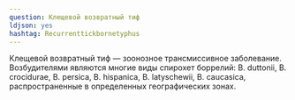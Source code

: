 ```yaml
---
question: Клещевой возвратный тиф
ldjson: yes
hashtag: Recurrenttickbornetyphus
---
```


Клещевой возвратный тиф — зоонозное трансмиссивное заболевание. Возбудителями являются многие виды спирохет боррелий: В. duttonii, В. crocidurae, В. persica, В. hispanica, В. latyschewii, В. caucasica, распространенные в определенных географических зонах.
